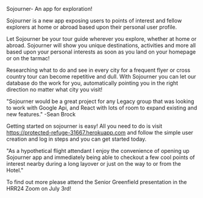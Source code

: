 Sojourner- An app for exploration!

Sojourner is a new app exposing users to points of interest and fellow explorers at home or abroad based upon their personal user profile.

Let Sojourner be your tour guide wherever you explore, whether at home or abroad. Sojourner will show you unique destinations, activities and more all based upon your personal interests as soon as you land on your homepage or on the tarmac!

Researching what to do and see in every city for a frequent flyer or cross country tour can become repetitive  and dull. With Sojourner you can let our database do the work for you, automatically pointing you in the right direction no matter what city you visit!

"Sojourner would be a great project for any Legacy group that was looking to work with Google Api, and React with lots of room to expand existing and new features." -Sean Brock

Getting started on sojourner is easy! All you need to do is visit https://protected-refuge-31667.herokuapp.com and follow the simple user creation and log in steps and you can get started today.

"As a hypothetical flight attendant I enjoy the convenience of opening up Sojourner app and immediately being able to checkout a few cool points of interest nearby during a long layover or just on the way to or from the Hotel."

To find out more please attend the Senior Greenfield presentation in the HRR24 Zoom on July 3rd!
